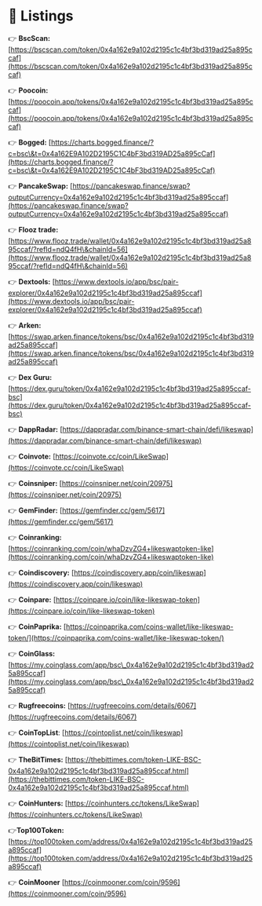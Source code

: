 # 🎉 Listings

👉 **BscScan:** [https://bscscan.com/token/0x4a162e9a102d2195c1c4bf3bd319ad25a895ccaf](https://bscscan.com/token/0x4a162e9a102d2195c1c4bf3bd319ad25a895ccaf)

👉 **Poocoin:** [https://poocoin.app/tokens/0x4a162e9a102d2195c1c4bf3bd319ad25a895ccaf](https://poocoin.app/tokens/0x4a162e9a102d2195c1c4bf3bd319ad25a895ccaf)

👉 **Bogged:** [https://charts.bogged.finance/?c=bsc\&t=0x4a162E9A102D2195C1C4bF3bd319AD25a895cCaf](https://charts.bogged.finance/?c=bsc\&t=0x4a162E9A102D2195C1C4bF3bd319AD25a895cCaf)

👉 **PancakeSwap:** [https://pancakeswap.finance/swap?outputCurrency=0x4a162e9a102d2195c1c4bf3bd319ad25a895ccaf](https://pancakeswap.finance/swap?outputCurrency=0x4a162e9a102d2195c1c4bf3bd319ad25a895ccaf)

👉 **Flooz trade:** [https://www.flooz.trade/wallet/0x4a162e9a102d2195c1c4bf3bd319ad25a895ccaf/?refId=ndQ4fH\&chainId=56](https://www.flooz.trade/wallet/0x4a162e9a102d2195c1c4bf3bd319ad25a895ccaf/?refId=ndQ4fH\&chainId=56)

👉 **Dextools:** [https://www.dextools.io/app/bsc/pair-explorer/0x4a162e9a102d2195c1c4bf3bd319ad25a895ccaf](https://www.dextools.io/app/bsc/pair-explorer/0x4a162e9a102d2195c1c4bf3bd319ad25a895ccaf)

👉 **Arken:** [https://swap.arken.finance/tokens/bsc/0x4a162e9a102d2195c1c4bf3bd319ad25a895ccaf](https://swap.arken.finance/tokens/bsc/0x4a162e9a102d2195c1c4bf3bd319ad25a895ccaf)

👉 **Dex Guru:** [https://dex.guru/token/0x4a162e9a102d2195c1c4bf3bd319ad25a895ccaf-bsc](https://dex.guru/token/0x4a162e9a102d2195c1c4bf3bd319ad25a895ccaf-bsc)

👉 **DappRadar:** [https://dappradar.com/binance-smart-chain/defi/likeswap](https://dappradar.com/binance-smart-chain/defi/likeswap)

👉 **Coinvote:** [https://coinvote.cc/coin/LikeSwap](https://coinvote.cc/coin/LikeSwap)

👉 **Coinsniper:** [https://coinsniper.net/coin/20975](https://coinsniper.net/coin/20975)

👉 **GemFinder:** [https://gemfinder.cc/gem/5617](https://gemfinder.cc/gem/5617)

👉 **Coinranking:** [https://coinranking.com/coin/whaDzvZG4+likeswaptoken-like](https://coinranking.com/coin/whaDzvZG4+likeswaptoken-like)

👉 **Coindiscovery:** [https://coindiscovery.app/coin/likeswap](https://coindiscovery.app/coin/likeswap)

👉 **Coinpare:** [https://coinpare.io/coin/like-likeswap-token](https://coinpare.io/coin/like-likeswap-token)

👉 **CoinPaprika:** [https://coinpaprika.com/coins-wallet/like-likeswap-token/](https://coinpaprika.com/coins-wallet/like-likeswap-token/)

👉 **CoinGlass:** [https://my.coinglass.com/app/bsc\_0x4a162e9a102d2195c1c4bf3bd319ad25a895ccaf](https://my.coinglass.com/app/bsc\_0x4a162e9a102d2195c1c4bf3bd319ad25a895ccaf)

👉 **Rugfreecoins:** [https://rugfreecoins.com/details/6067](https://rugfreecoins.com/details/6067)

👉 **CoinTopList**: [https://cointoplist.net/coin/likeswap](https://cointoplist.net/coin/likeswap)

👉 **TheBitTimes:** [https://thebittimes.com/token-LIKE-BSC-0x4a162e9a102d2195c1c4bf3bd319ad25a895ccaf.html](https://thebittimes.com/token-LIKE-BSC-0x4a162e9a102d2195c1c4bf3bd319ad25a895ccaf.html)

👉 **CoinHunters:** [https://coinhunters.cc/tokens/LikeSwap](https://coinhunters.cc/tokens/LikeSwap)

👉**Top100Token:** [https://top100token.com/address/0x4a162e9a102d2195c1c4bf3bd319ad25a895ccaf](https://top100token.com/address/0x4a162e9a102d2195c1c4bf3bd319ad25a895ccaf)

👉 **CoinMooner** [https://coinmooner.com/coin/9596](https://coinmooner.com/coin/9596)

